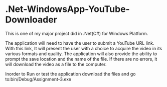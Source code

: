# .Net-WindowsApp-YouTube-Downloader
This is one of my major project did in .Net(C#) for Windows Platform.

The application will need to have the user to submit a YouTube URL link. With this link, It will present the user with a choice to acquire the video in its various formats and quality.
The application will also provide the ability to prompt the save location and the name of the file. If there are no errors, it will download the video as a file to the computer.

Inorder to Run or test the application download the files and go to:bin/Debug/Assignment-3.exe
